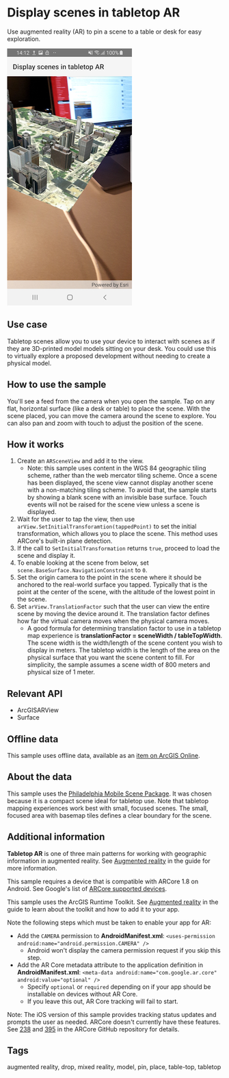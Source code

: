# Display scenes in tabletop AR

Use augmented reality (AR) to pin a scene to a table or desk for easy exploration.

![Scene content shown sitting on a surface, as if it were a 3D printed model](DisplayScenesInTabletopAR.jpg)

## Use case

Tabletop scenes allow you to use your device to interact with scenes as if they are 3D-printed model models sitting on your desk. You could use this to virtually explore a proposed development without needing to create a physical model.

## How to use the sample

You'll see a feed from the camera when you open the sample. Tap on any flat, horizontal surface (like a desk or table) to place the scene. With the scene placed, you can move the camera around the scene to explore. You can also pan and zoom with touch to adjust the position of the scene.

## How it works

1. Create an `ARSceneView` and add it to the view.
    * Note: this sample uses content in the WGS 84 geographic tiling scheme, rather than the web mercator tiling scheme. Once a scene has been displayed, the scene view cannot display another scene with a non-matching tiling scheme. To avoid that, the sample starts by showing a blank scene with an invisible base surface. Touch events will not be raised for the scene view unless a scene is displayed.
2. Wait for the user to tap the view, then use `arView.SetInitialTransforamtion(tappedPoint)` to set the initial transformation, which allows you to place the scene. This method uses ARCore's built-in plane detection.
3. If the call to `SetInitialTransformation` returns `true`, proceed to load the scene and display it.
4. To enable looking at the scene from below, set `scene.BaseSurface.NavigationConstraint` to `0`.
5. Set the origin camera to the point in the scene where it should be anchored to the real-world surface you tapped. Typically that is the point at the center of the scene, with the altitude of the lowest point in the scene.
6. Set `arView.TranslationFactor` such that the user can view the entire scene by moving the device around it. The translation factor defines how far the virtual camera moves when the physical camera moves.
    * A good formula for determining translation factor to use in a tabletop map experience is **translationFactor = sceneWidth / tableTopWidth**. The scene width is the width/length of the scene content you wish to display in meters. The tabletop width is the length of the area on the physical surface that you want the scene content to fill. For simplicity, the sample assumes a scene width of 800 meters and physical size of 1 meter.

## Relevant API

* ArcGISARView
* Surface

## Offline data

This sample uses offline data, available as an [item on ArcGIS Online](https://www.arcgis.com/home/item.html?id=7dd2f97bb007466ea939160d0de96a9d).

## About the data

This sample uses the [Philadelphia Mobile Scene Package](https://www.arcgis.com/home/item.html?id=7dd2f97bb007466ea939160d0de96a9d). It was chosen because it is a compact scene ideal for tabletop use. Note that tabletop mapping experiences work best with small, focused scenes. The small, focused area with basemap tiles defines a clear boundary for the scene.

## Additional information

**Tabletop AR** is one of three main patterns for working with geographic information in augmented reality. See [Augmented reality]() in the guide for more information.

This sample requires a device that is compatible with ARCore 1.8 on Android. See Google's list of [ARCore supported devices](https://developers.google.com/ar/discover/supported-devices).

This sample uses the ArcGIS Runtime Toolkit. See [Augmented reality]() in the guide to learn about the toolkit and how to add it to your app.

Note the following steps which must be taken to enable your app for AR:

* Add the `CAMERA` permission to **AndroidManifest.xml**: `<uses-permission android:name="android.permission.CAMERA" />`
  * Android won't display the camera permission request if you skip this step.
* Add the AR Core metadata attribute to the application definition in **AndroidManifest.xml**: `<meta-data android:name="com.google.ar.core" android:value="optional" />`
  * Specify `optional` or `required` depending on if your app should be installable on devices without AR Core.
  * If you leave this out, AR Core tracking will fail to start.

Note: The iOS version of this sample provides tracking status updates and prompts the user as needed. ARCore doesn't currently have these features. See [238](https://github.com/google-ar/arcore-android-sdk/issues/238) and [395](https://github.com/google-ar/arcore-android-sdk/issues/395) in the ARCore GitHub repository for details.

## Tags

augmented reality, drop, mixed reality, model, pin, place, table-top, tabletop
